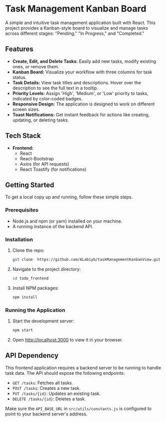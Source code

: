 # Task Management Kanban Board

A simple and intuitive task management application built with React. This project provides a Kanban-style board to visualize and manage tasks across different stages: "Pending," "In Progress," and "Completed."

## Features

*   **Create, Edit, and Delete Tasks:** Easily add new tasks, modify existing ones, or remove them.
*   **Kanban Board:** Visualize your workflow with three columns for task status.
*   **Task Details:** View task titles and descriptions. Hover over the description to see the full text in a tooltip.
*   **Priority Levels:** Assign 'High', 'Medium', or 'Low' priority to tasks, indicated by color-coded badges.
*   **Responsive Design:** The application is designed to work on different screen sizes.
*   **Toast Notifications:** Get instant feedback for actions like creating, updating, or deleting tasks.

## Tech Stack

*   **Frontend:**
    *   React
    *   React-Bootstrap
    *   Axios (for API requests)
    *   React Toastify (for notifications)

## Getting Started

To get a local copy up and running, follow these simple steps.

### Prerequisites

*   Node.js and npm (or yarn) installed on your machine.
*   A running instance of the backend API.

### Installation

1.  Clone the repo:
    ```sh
    git clone  https://github.com/ALabiyb/taskManagementKanbanView.git
    ```
2.  Navigate to the project directory:
    ```sh
    cd todo_frontend
    ```
3.  Install NPM packages:
    ```sh
    npm install
    ```

### Running the Application

1.  Start the development server:
    ```sh
    npm start
    ```
2.  Open [http://localhost:3000](http://localhost:3000) to view it in your browser.

## API Dependency

This frontend application requires a backend server to be running to handle task data. The API should expose the following endpoints:

*   `GET /tasks`: Fetches all tasks.
*   `POST /tasks`: Creates a new task.
*   `PUT /tasks/{id}`: Updates an existing task.
*   `DELETE /tasks/{id}`: Deletes a task.

Make sure the `API_BASE_URL` in `src/utils/constants.js` is configured to point to your backend server's address.
